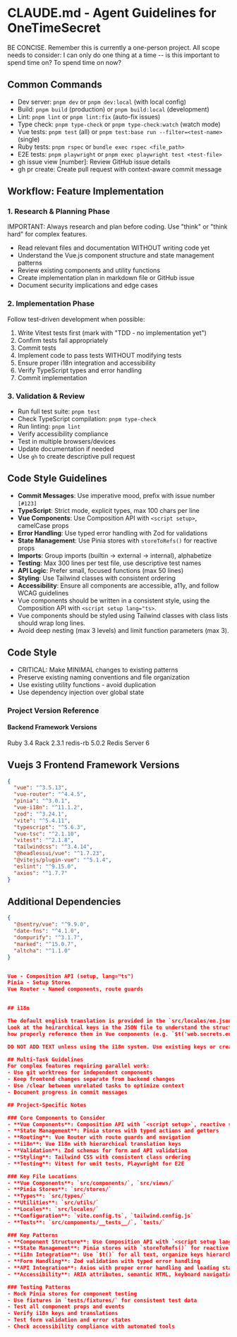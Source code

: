 # CLAUDE.md - Agent Guidelines for OneTimeSecret

BE CONCISE. Remember this is currently a one-person project. All scope needs to consider: I can only do one thing at a time -- is this important to spend time on? To spend time on now?

## Common Commands
- Dev server: `pnpm dev` or `pnpm dev:local` (with local config)
- Build: `pnpm build` (production) or `pnpm build:local` (development)
- Lint: `pnpm lint` or `pnpm lint:fix` (auto-fix issues)
- Type check: `pnpm type-check` or `pnpm type-check:watch` (watch mode)
- Vue tests: `pnpm test` (all) or `pnpm test:base run --filter=<test-name>` (single)
- Ruby tests: `pnpm rspec` or `bundle exec rspec <file_path>`
- E2E tests: `pnpm playwright` or `pnpm exec playwright test <test-file>`
- gh issue view [number]: Review GitHub issue details
- gh pr create: Create pull request with context-aware commit message

## Workflow: Feature Implementation

### 1. Research & Planning Phase
IMPORTANT: Always research and plan before coding. Use "think" or "think hard" for complex features.

- Read relevant files and documentation WITHOUT writing code yet
- Understand the Vue.js component structure and state management patterns
- Review existing components and utility functions
- Create implementation plan in markdown file or GitHub issue
- Document security implications and edge cases

### 2. Implementation Phase
Follow test-driven development when possible:

1. Write Vitest tests first (mark with "TDD - no implementation yet")
2. Confirm tests fail appropriately
3. Commit tests
4. Implement code to pass tests WITHOUT modifying tests
5. Ensure proper i18n integration and accessibility
6. Verify TypeScript types and error handling
7. Commit implementation

### 3. Validation & Review
- Run full test suite: `pnpm test`
- Check TypeScript compilation: `pnpm type-check`
- Run linting: `pnpm lint`
- Verify accessibility compliance
- Test in multiple browsers/devices
- Update documentation if needed
- Use `gh` to create descriptive pull request

## Code Style Guidelines
- **Commit Messages**: Use imperative mood, prefix with issue number `[#123]`
- **TypeScript**: Strict mode, explicit types, max 100 chars per line
- **Vue Components**: Use Composition API with `<script setup>`, camelCase props
- **Error Handling**: Use typed error handling with Zod for validations
- **State Management**: Use Pinia stores with `storeToRefs()` for reactive props
- **Imports**: Group imports (builtin → external → internal), alphabetize
- **Testing**: Max 300 lines per test file, use descriptive test names
- **API Logic**: Prefer small, focused functions (max 50 lines)
- **Styling**: Use Tailwind classes with consistent ordering
- **Accessibility**: Ensure all components are accessible, a11y, and follow WCAG guidelines
- Vue components should be written in a consistent style, using the Composition API with `<script setup lang="ts>`.
- Vue components should be styled using Tailwind classes with class lists should wrap long lines.
- Avoid deep nesting (max 3 levels) and limit function parameters (max 3).

## Code Style
- CRITICAL: Make MINIMAL changes to existing patterns
- Preserve existing naming conventions and file organization
- Use existing utility functions - avoid duplication
- Use dependency injection over global state

### Project Version Reference

#### Backend Framework Versions

Ruby 3.4
Rack 2.3.1
redis-rb 5.0.2
Redis Server 6

## Vuejs 3 Frontend Framework Versions
```json
{
  "vue": "^3.5.13",
  "vue-router": "^4.4.5",
  "pinia": "^3.0.1",
  "vue-i18n": "^11.1.2",
  "zod": "^3.24.1",
  "vite": "^5.4.11",
  "typescript": "^5.6.3",
  "vue-tsc": "^2.1.10",
  "vitest": "^2.1.8",
  "tailwindcss": "^3.4.14",
  "@headlessui/vue": "^1.7.23",
  "@vitejs/plugin-vue": "^5.1.4",
  "eslint": "^9.15.0",
  "axios": "^1.7.7"
}
```

## Additional Dependencies
```json
{
  "@sentry/vue": "^9.9.0",
  "date-fns": "^4.1.0",
  "dompurify": "^3.1.7",
  "marked": "^15.0.7",
  "altcha": "^1.1.0"
}


Vue - Composition API (setup, lang="ts")
Pinia - Setup Stores
Vue Router - Named components, route guards


## i18n

The default english translation is provided in the `src/locales/en.json` file.
Look at the heirarchical keys in the JSON file to understand the structure and
how properly reference them in Vue components (e.g. `$t('web.secrets.enterPassphrase')`).

DO NOT ADD TEXT unless using the i18n system. Use existing keys or create new ones.

## Multi-Task Guidelines
For complex features requiring parallel work:
- Use git worktrees for independent components
- Keep frontend changes separate from backend changes
- Use /clear between unrelated tasks to optimize context
- Document progress in commit messages

## Project-Specific Notes

### Core Components to Consider
- **Vue Components**: Composition API with `<script setup>`, reactive state management
- **State Management**: Pinia stores with typed actions and getters
- **Routing**: Vue Router with route guards and navigation
- **i18n**: Vue I18n with hierarchical translation keys
- **Validation**: Zod schemas for form and API validation
- **Styling**: Tailwind CSS with consistent class ordering
- **Testing**: Vitest for unit tests, Playwright for E2E

### Key File Locations
- **Vue Components**: `src/components/`, `src/views/`
- **Pinia Stores**: `src/stores/`
- **Types**: `src/types/`
- **Utilities**: `src/utils/`
- **Locales**: `src/locales/`
- **Configuration**: `vite.config.ts`, `tailwind.config.js`
- **Tests**: `src/components/__tests__/`, `tests/`

### Key Patterns
- **Component Structure**: Use Composition API with `<script setup lang="ts">`
- **State Management**: Pinia stores with `storeToRefs()` for reactive props
- **i18n Integration**: Use `$t()` for all text, organize keys hierarchically
- **Form Handling**: Zod validation with typed error handling
- **API Integration**: Axios with proper error handling and loading states
- **Accessibility**: ARIA attributes, semantic HTML, keyboard navigation

### Testing Patterns
- Mock Pinia stores for component testing
- Use fixtures in `tests/fixtures/` for consistent test data
- Test all component props and events
- Verify i18n keys and translations
- Test form validation and error states
- Check accessibility compliance with automated tools
